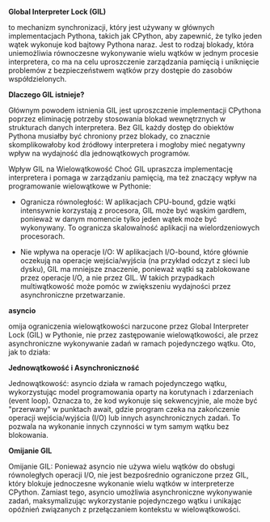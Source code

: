 **Global Interpreter Lock (GIL)**

to mechanizm synchronizacji, który jest używany w głównych implementacjach Pythona, 
takich jak CPython, aby zapewnić, że tylko jeden wątek wykonuje kod bajtowy Pythona naraz. 
Jest to rodzaj blokady, która uniemożliwia równoczesne wykonywanie wielu wątków w jednym procesie interpretera, 
co ma na celu uproszczenie zarządzania pamięcią i uniknięcie problemów z bezpieczeństwem wątków przy dostępie do zasobów współdzielonych.

**Dlaczego GIL istnieje?**

Głównym powodem istnienia GIL jest uproszczenie implementacji CPythona poprzez eliminację potrzeby stosowania blokad wewnętrznych w strukturach danych interpretera. 
Bez GIL każdy dostęp do obiektów Pythona musiałby być chroniony przez blokady, 
co znacznie skomplikowałoby kod źródłowy interpretera i mogłoby mieć negatywny wpływ na wydajność dla jednowątkowych programów.

Wpływ GIL na Wielowątkowość
Choć GIL upraszcza implementację interpretera i pomaga w zarządzaniu pamięcią, ma też znaczący wpływ na programowanie wielowątkowe w Pythonie:

* Ogranicza równoległość: W aplikacjach CPU-bound, gdzie wątki intensywnie korzystają z procesora, GIL może być wąskim gardłem, ponieważ w danym momencie tylko jeden wątek może być wykonywany. 
To ogranicza skalowalność aplikacji na wielordzeniowych procesorach.

* Nie wpływa na operacje I/O: W aplikacjach I/O-bound, które głównie oczekują na operacje wejścia/wyjścia (na przykład odczyt z sieci lub dysku), 
GIL ma mniejsze znaczenie, ponieważ wątki są zablokowane przez operacje I/O, a nie przez GIL. 
W takich przypadkach multiwątkowość może pomóc w zwiększeniu wydajności przez asynchroniczne przetwarzanie.

**asyncio**

omija ograniczenia wielowątkowości narzucone przez Global Interpreter Lock (GIL) w Pythonie, nie przez zastępowanie wielowątkowości, ale przez asynchroniczne wykonywanie zadań w ramach pojedynczego wątku. Oto, jak to działa:

**Jednowątkowość i Asynchroniczność**

Jednowątkowość: asyncio działa w ramach pojedynczego wątku, wykorzystując model programowania oparty na korutynach i zdarzeniach (event loop). 
Oznacza to, że kod wykonuje się sekwencyjnie, ale może być "przerwany" w punktach await, 
gdzie program czeka na zakończenie operacji wejścia/wyjścia (I/O) lub innych asynchronicznych zadań. To pozwala na wykonanie innych czynności w tym samym wątku bez blokowania.

**Omijanie GIL**

Omijanie GIL: Ponieważ asyncio nie używa wielu wątków do obsługi równoległych operacji I/O, nie jest bezpośrednio ograniczone przez GIL, 
który blokuje jednoczesne wykonanie wielu wątków w interpreterze CPython. Zamiast tego, asyncio umożliwia asynchroniczne wykonywanie zadań, 
maksymalizując wykorzystanie pojedynczego wątku i unikając opóźnień związanych z przełączaniem kontekstu w wielowątkowości.